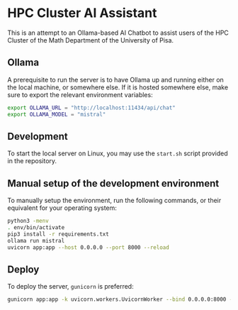 # HPC Cluster AI Assistant

This is an attempt to an Ollama-based AI Chatbot to assist
users of the HPC Cluster of the Math Department of the 
University of Pisa.

## Ollama
A prerequisite to run the server is to have Ollama up and 
running either on the local machine, or somewhere else. If 
it is hosted somewhere else, make sure to export the 
relevant environment variables:
```bash
export OLLAMA_URL = "http://localhost:11434/api/chat"
export OLLAMA_MODEL = "mistral"
```

## Development
To start the local server on Linux, you may use the ``start.sh``
script provided in the repository. 

## Manual setup of the development environment
To manually setup the environment, run the following commands, 
or their equivalent for your operating system:
```bash
python3 -menv 
. env/bin/activate
pip3 install -r requirements.txt
ollama run mistral
uvicorn app:app --host 0.0.0.0 --port 8000 --reload
```

## Deploy
To deploy the server, ``gunicorn`` is preferred:
```bash
gunicorn app:app -k uvicorn.workers.UvicornWorker --bind 0.0.0.0:8000 --workers 4
```

# 
